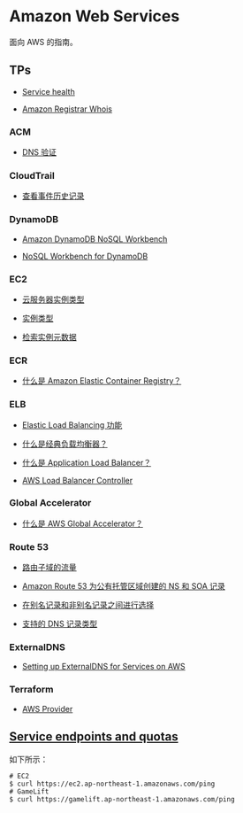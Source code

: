 # Amazon Web Services

面向 AWS 的指南。

## TPs

+ [Service health](https://health.aws.amazon.com/health/status)

+ [Amazon Registrar Whois](https://registrar.amazon.com/whois)

### ACM

+ [DNS 验证](https://docs.aws.amazon.com/zh_cn/acm/latest/userguide/dns-validation.html)

### CloudTrail

+ [查看事件历史记录](https://docs.aws.amazon.com/zh_cn/awscloudtrail/latest/userguide/tutorial-event-history.html)

### DynamoDB

+ [Amazon DynamoDB NoSQL Workbench](https://aws.amazon.com/cn/dynamodb/nosql-workbench/)

+ [NoSQL Workbench for DynamoDB](https://docs.aws.amazon.com/zh_cn/amazondynamodb/latest/developerguide/workbench.html)

### EC2

+ [云服务器实例类型](https://aws.amazon.com/cn/ec2/instance-types/)

+ [实例类型](https://docs.aws.amazon.com/zh_cn/AWSEC2/latest/UserGuide/instance-types.html)

+ [检索实例元数据](https://docs.aws.amazon.com/zh_cn/AWSEC2/latest/UserGuide/instancedata-data-retrieval.html)

### ECR

+ [什么是 Amazon Elastic Container Registry？](https://docs.aws.amazon.com/zh_cn/AmazonECR/latest/userguide/what-is-ecr.html)

### ELB

+ [Elastic Load Balancing 功能](https://aws.amazon.com/cn/elasticloadbalancing/features/)

+ [什么是经典负载均衡器？](https://docs.aws.amazon.com/zh_cn/elasticloadbalancing/latest/classic/introduction.html)

+ [什么是 Application Load Balancer？](https://docs.aws.amazon.com/zh_cn/elasticloadbalancing/latest/application/introduction.html)

+ [AWS Load Balancer Controller](https://kubernetes-sigs.github.io/aws-load-balancer-controller/v2.6/)

### Global Accelerator

+ [什么是 AWS Global Accelerator？](https://docs.aws.amazon.com/zh_cn/global-accelerator/latest/dg/what-is-global-accelerator.html)

### Route 53

+ [路由子域的流量](https://docs.aws.amazon.com/zh_cn/Route53/latest/DeveloperGuide/dns-routing-traffic-for-subdomains.html)

+ [Amazon Route 53 为公有托管区域创建的 NS 和 SOA 记录](https://docs.aws.amazon.com/zh_cn/Route53/latest/DeveloperGuide/SOA-NSrecords.html)

+ [在别名记录和非别名记录之间进行选择](https://docs.aws.amazon.com/zh_cn/Route53/latest/DeveloperGuide/resource-record-sets-choosing-alias-non-alias.html)

+ [支持的 DNS 记录类型](https://docs.aws.amazon.com/zh_cn/Route53/latest/DeveloperGuide/ResourceRecordTypes.html)

### ExternalDNS

+ [Setting up ExternalDNS for Services on AWS](https://github.com/kubernetes-sigs/external-dns/blob/master/docs/tutorials/aws.md)

### Terraform

+ [AWS Provider](https://registry.terraform.io/providers/hashicorp/aws/latest/docs)

## [Service endpoints and quotas](https://docs.aws.amazon.com/general/latest/gr/aws-service-information.html)

如下所示：

```
# EC2
$ curl https://ec2.ap-northeast-1.amazonaws.com/ping
# GameLift
$ curl https://gamelift.ap-northeast-1.amazonaws.com/ping
```

